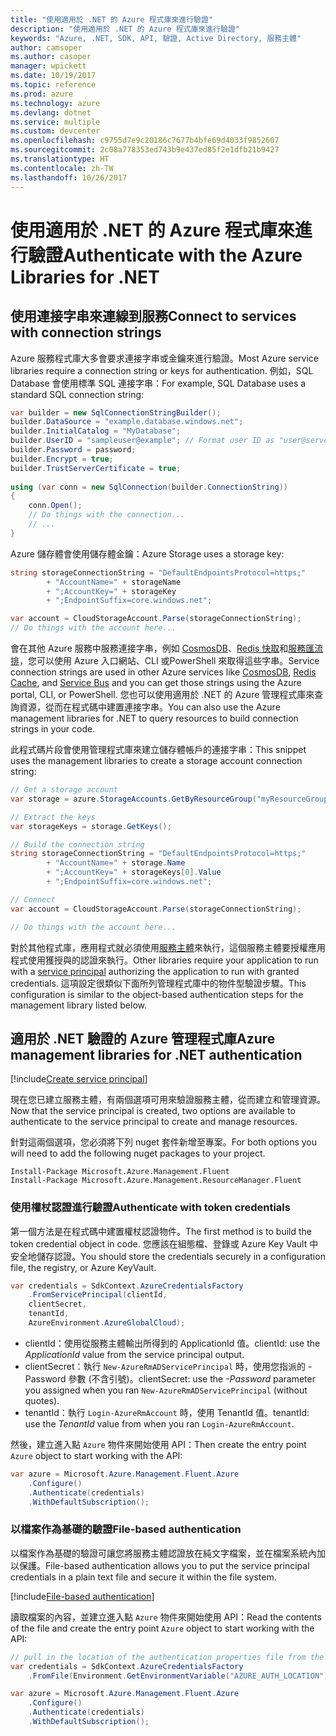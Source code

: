 ```yaml
---
title: "使用適用於 .NET 的 Azure 程式庫來進行驗證"
description: "使用適用於 .NET 的 Azure 程式庫來進行驗證"
keywords: "Azure, .NET, SDK, API, 驗證, Active Directory, 服務主體"
author: camsoper
ms.author: casoper
manager: wpickett
ms.date: 10/19/2017
ms.topic: reference
ms.prod: azure
ms.technology: azure
ms.devlang: dotnet
ms.service: multiple
ms.custom: devcenter
ms.openlocfilehash: c9755d7e9c20186c7677b4bfe69d4033f9852607
ms.sourcegitcommit: 2c08a778353ed743b9e437ed85f2e1dfb21b9427
ms.translationtype: HT
ms.contentlocale: zh-TW
ms.lasthandoff: 10/26/2017
---
```

# <a name="authenticate-with-the-azure-libraries-for-net"></a><span data-ttu-id="a1273-104">使用適用於 .NET 的 Azure 程式庫來進行驗證</span><span class="sxs-lookup"><span data-stu-id="a1273-104">Authenticate with the Azure Libraries for .NET</span></span>

## <a name="connect-to-services-with-connection-strings"></a><span data-ttu-id="a1273-105">使用連接字串來連線到服務</span><span class="sxs-lookup"><span data-stu-id="a1273-105">Connect to services with connection strings</span></span>

<span data-ttu-id="a1273-106">Azure 服務程式庫大多會要求連接字串或金鑰來進行驗證。</span><span class="sxs-lookup"><span data-stu-id="a1273-106">Most Azure service libraries require a connection string or keys for authentication.</span></span> <span data-ttu-id="a1273-107">例如，SQL Database 會使用標準 SQL 連接字串：</span><span class="sxs-lookup"><span data-stu-id="a1273-107">For example, SQL Database uses a standard SQL connection string:</span></span>

```csharp
var builder = new SqlConnectionStringBuilder();
builder.DataSource = "example.database.windows.net";
builder.InitialCatalog = "MyDatabase";
builder.UserID = "sampleuser@example"; // Format user ID as "user@server"
builder.Password = password;
builder.Encrypt = true;
builder.TrustServerCertificate = true;
                
using (var conn = new SqlConnection(builder.ConnectionString))
{
    conn.Open();
    // Do things with the connection...
    // ...
}
```

<span data-ttu-id="a1273-108">Azure 儲存體會使用儲存體金鑰：</span><span class="sxs-lookup"><span data-stu-id="a1273-108">Azure Storage uses a storage key:</span></span>

```csharp
string storageConnectionString = "DefaultEndpointsProtocol=https;"
        + "AccountName=" + storageName
        + ";AccountKey=" + storageKey
        + ";EndpointSuffix=core.windows.net";

var account = CloudStorageAccount.Parse(storageConnectionString);
// Do things with the account here...
```

<span data-ttu-id="a1273-109">會在其他 Azure 服務中服務連接字串，例如 [CosmosDB](/azure/documentdb/documentdb-dotnet-application#a-nametoc395637769astep-5-wiring-up-azure-cosmos-db)、[Redis 快取](/azure/redis-cache/cache-dotnet-how-to-use-azure-redis-cache)和[服務匯流排](/azure/service-bus-messaging/service-bus-dotnet-get-started-with-queues)，您可以使用 Azure 入口網站、CLI 或PowerShell 來取得這些字串。</span><span class="sxs-lookup"><span data-stu-id="a1273-109">Service connection strings are used in other Azure services like [CosmosDB](/azure/documentdb/documentdb-dotnet-application#a-nametoc395637769astep-5-wiring-up-azure-cosmos-db), [Redis Cache](/azure/redis-cache/cache-dotnet-how-to-use-azure-redis-cache), and [Service Bus](/azure/service-bus-messaging/service-bus-dotnet-get-started-with-queues) and you can get those strings using the Azure portal, CLI, or PowerShell.</span></span>  <span data-ttu-id="a1273-110">您也可以使用適用於 .NET 的 Azure 管理程式庫來查詢資源，從而在程式碼中建置連接字串。</span><span class="sxs-lookup"><span data-stu-id="a1273-110">You can also use the Azure management libraries for .NET to query resources to build connection strings in your code.</span></span> 

<span data-ttu-id="a1273-111">此程式碼片段會使用管理程式庫來建立儲存體帳戶的連接字串：</span><span class="sxs-lookup"><span data-stu-id="a1273-111">This snippet uses the management libraries to create a storage account connection string:</span></span>

```csharp
// Get a storage account
var storage = azure.StorageAccounts.GetByResourceGroup("myResourceGroup", "myStorageAccount");

// Extract the keys
var storageKeys = storage.GetKeys();

// Build the connection string
string storageConnectionString = "DefaultEndpointsProtocol=https;"
        + "AccountName=" + storage.Name
        + ";AccountKey=" + storageKeys[0].Value
        + ";EndpointSuffix=core.windows.net";

// Connect
var account = CloudStorageAccount.Parse(storageConnectionString);

// Do things with the account here...
```

<span data-ttu-id="a1273-112">對於其他程式庫，應用程式就必須使用[服務主體](https://docs.microsoft.com/azure/active-directory/develop/active-directory-application-objects)來執行，這個服務主體要授權應用程式使用獲授與的認證來執行。</span><span class="sxs-lookup"><span data-stu-id="a1273-112">Other libraries require your application to run with a [service principal](https://docs.microsoft.com/azure/active-directory/develop/active-directory-application-objects) authorizing the application to run with granted credentials.</span></span> <span data-ttu-id="a1273-113">這項設定很類似下面所列管理程式庫中的物件型驗證步驟。</span><span class="sxs-lookup"><span data-stu-id="a1273-113">This configuration is similar to the object-based authentication steps for the management library listed below.</span></span>

## <span data-ttu-id="a1273-114"><a name="mgmt-auth"></a>適用於 .NET 驗證的 Azure 管理程式庫</span><span class="sxs-lookup"><span data-stu-id="a1273-114"><a name="mgmt-auth"></a>Azure management libraries for .NET authentication</span></span>

[!include[Create service principal](includes/create-sp.md)]

<span data-ttu-id="a1273-115">現在您已建立服務主體，有兩個選項可用來驗證服務主體，從而建立和管理資源。</span><span class="sxs-lookup"><span data-stu-id="a1273-115">Now that the service principal is created, two options are available to authenticate to the service principal to create and manage resources.</span></span>

<span data-ttu-id="a1273-116">針對這兩個選項，您必須將下列 nuget 套件新增至專案。</span><span class="sxs-lookup"><span data-stu-id="a1273-116">For both options you will need to add the following nuget packages to your project.</span></span>

```
Install-Package Microsoft.Azure.Management.Fluent
Install-Package Microsoft.Azure.Management.ResourceManager.Fluent
```

### <a name="authenticate-with-token-credentials"></a><span data-ttu-id="a1273-117">使用權杖認證進行驗證</span><span class="sxs-lookup"><span data-stu-id="a1273-117">Authenticate with token credentials</span></span>

<span data-ttu-id="a1273-118">第一個方法是在程式碼中建置權杖認證物件。</span><span class="sxs-lookup"><span data-stu-id="a1273-118">The first method is to build the token credential object in code.</span></span>  <span data-ttu-id="a1273-119">您應該在組態檔、登錄或 Azure Key Vault 中安全地儲存認證。</span><span class="sxs-lookup"><span data-stu-id="a1273-119">You should store the credentials securely in a configuration file, the registry, or Azure KeyVault.</span></span>

```csharp
var credentials = SdkContext.AzureCredentialsFactory
    .FromServicePrincipal(clientId,
    clientSecret,
    tenantId, 
    AzureEnvironment.AzureGlobalCloud);
```

- <span data-ttu-id="a1273-120">clientId：使用從服務主體輸出所得到的 ApplicationId 值。</span><span class="sxs-lookup"><span data-stu-id="a1273-120">clientId: use the *ApplicationId* value from the service principal output.</span></span>
- <span data-ttu-id="a1273-121">clientSecret：執行 `New-AzureRmADServicePrincipal` 時，使用您指派的 -Password 參數 (不含引號)。</span><span class="sxs-lookup"><span data-stu-id="a1273-121">clientSecret: use the *-Password* parameter you assigned when you ran `New-AzureRmADServicePrincipal` (without quotes).</span></span>
- <span data-ttu-id="a1273-122">tenantId：執行 `Login-AzureRmAccount` 時，使用 TenantId 值。</span><span class="sxs-lookup"><span data-stu-id="a1273-122">tenantId: use the *TenantId* value from when you ran `Login-AzureRmAccount`.</span></span>

<span data-ttu-id="a1273-123">然後，建立進入點 `Azure` 物件來開始使用 API：</span><span class="sxs-lookup"><span data-stu-id="a1273-123">Then create the entry point `Azure` object to start working with the API:</span></span>

```csharp
var azure = Microsoft.Azure.Management.Fluent.Azure
    .Configure()
    .Authenticate(credentials)
    .WithDefaultSubscription();
```

### <span data-ttu-id="a1273-124"><a name="mgmt-file"></a>以檔案作為基礎的驗證</span><span class="sxs-lookup"><span data-stu-id="a1273-124"><a name="mgmt-file"></a>File-based authentication</span></span>

<span data-ttu-id="a1273-125">以檔案作為基礎的驗證可讓您將服務主體認證放在純文字檔案，並在檔案系統內加以保護。</span><span class="sxs-lookup"><span data-stu-id="a1273-125">File-based authentication allows you to put the service principal credentials in a plain text file and secure it within the file system.</span></span>

[!include[File-based authentication](includes/file-based-auth.md)]

<span data-ttu-id="a1273-126">讀取檔案的內容，並建立進入點 `Azure` 物件來開始使用 API：</span><span class="sxs-lookup"><span data-stu-id="a1273-126">Read the contents of the file and create the entry point `Azure` object to start working with the API:</span></span>

```csharp
// pull in the location of the authentication properties file from the environment 
var credentials = SdkContext.AzureCredentialsFactory
    .FromFile(Environment.GetEnvironmentVariable("AZURE_AUTH_LOCATION"));

var azure = Microsoft.Azure.Management.Fluent.Azure
    .Configure()
    .Authenticate(credentials)
    .WithDefaultSubscription();
```
